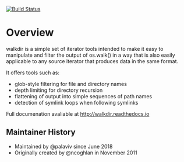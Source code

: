 [![Build Status](https://travis-ci.org/ncoghlan/walkdir.svg?branch=master)](https://travis-ci.org/ncoghlan/walkdir)

Overview
========

walkdir is a simple set of iterator tools intended to make it
easy to manipulate and filter the output of os.walk() in a way
that is also easily applicable to any source iterator that
produces data in the same format.

It offers tools such as:

- glob-style filtering for file and directory names
- depth limiting for directory recursion
- flattening of output into simple sequences of path names
- detection of symlink loops when following symlinks

Full documenation avaliable at http://walkdir.readthedocs.io


Maintainer History
------------------

* Maintained by @palaviv since June 2018
* Originally created by @ncoghlan in November 2011
